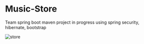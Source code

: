 # Music-Store

Team spring boot maven project in progress using spring security, hibernate, bootstrap

![store](https://user-images.githubusercontent.com/52858799/126545118-a8ea2a8f-4bcf-40e3-b1b0-456d29b70dcd.jpg)

